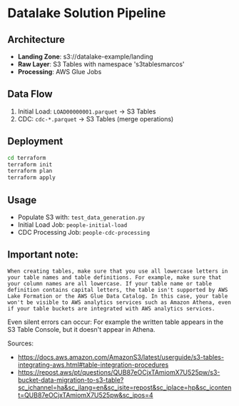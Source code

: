 # Datalake Solution Pipeline

## Architecture
- **Landing Zone**: s3://datalake-example/landing
- **Raw Layer**: S3 Tables with namespace 's3tablesmarcos'
- **Processing**: AWS Glue Jobs

## Data Flow
1. Initial Load: `LOAD00000001.parquet` → S3 Tables
2. CDC: `cdc-*.parquet` → S3 Tables (merge operations)

## Deployment
```bash
cd terraform
terraform init
terraform plan
terraform apply
```

## Usage
- Populate S3 with: `test_data_generation.py`
- Initial Load Job: `people-initial-load`
- CDC Processing Job: `people-cdc-processing`


## Important note:
`When creating tables, make sure that you use all lowercase letters in your table names and table definitions. For example, make sure that your column names are all lowercase. If your table name or table definition contains capital letters, the table isn't supported by AWS Lake Formation or the AWS Glue Data Catalog. In this case, your table won't be visible to AWS analytics services such as Amazon Athena, even if your table buckets are integrated with AWS analytics services.`

Even silent errors can occur:
For example the written table appears in the S3 Table Console, but it doesn't appear in Athena.

Sources:
- https://docs.aws.amazon.com/AmazonS3/latest/userguide/s3-tables-integrating-aws.html#table-integration-procedures
- https://repost.aws/pt/questions/QUB87eOCjxTAmiomX7U525pw/s3-bucket-data-migration-to-s3-table?sc_ichannel=ha&sc_ilang=en&sc_isite=repost&sc_iplace=hp&sc_icontent=QUB87eOCjxTAmiomX7U525pw&sc_ipos=4
